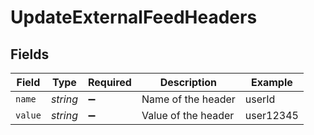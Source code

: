 # UpdateExternalFeedHeaders


## Fields

| Field               | Type                | Required            | Description         | Example             |
| ------------------- | ------------------- | ------------------- | ------------------- | ------------------- |
| `name`              | *string*            | :heavy_minus_sign:  | Name of the header  | userId              |
| `value`             | *string*            | :heavy_minus_sign:  | Value of the header | user12345           |